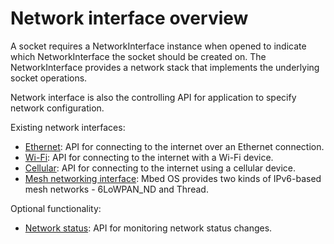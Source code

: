 # Network interface overview

A socket requires a NetworkInterface instance when opened to indicate which NetworkInterface the socket should be created on. The NetworkInterface provides a network stack that implements the underlying socket operations.

Network interface is also the controlling API for application to specify network configuration.

Existing network interfaces:

- [Ethernet](ethernet.html): API for connecting to the internet over an Ethernet connection.
- [Wi-Fi](wi-fi.html): API for connecting to the internet with a Wi-Fi device.
- [Cellular](cellular-api.html): API for connecting to the internet using a cellular device.
- [Mesh networking interface](mesh-api.html): Mbed OS provides two kinds of IPv6-based mesh networks - 6LoWPAN_ND and Thread.

Optional functionality:

- [Network status](network-status.html): API for monitoring network status changes.

